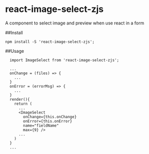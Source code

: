 # react-image-select-zjs
A component to select image and preview when use react in a form

##Install

`npm install -S 'react-image-select-zjs';`

##Usage

```
  import ImageSelect from 'react-image-select-zjs';
  
  ...
  onChange = (files) => {
    ...
  }
  onError = (errorMsg) => {
    ...
  }
  render(){
    return (
      ...
      <ImageSelect 
        onChange={this.onChange} 
        onError={this.onError} 
        name="fieldName"
        max={9} />
      ...
    )
  }
  ...
```



